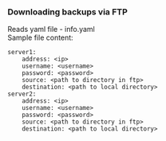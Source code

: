 ### Downloading backups via FTP

Reads yaml file - info.yaml\
Sample file content:
~~~~~~~~
server1:
    address: <ip>
    username: <username>
    password: <password>
    source: <path to directory in ftp>
    destination: <path to local directory>
server2:
    address: <ip>
    username: <username>
    password: <password>
    source: <path to directory in ftp>
    destination: <path to local directory>
~~~~~~~~
